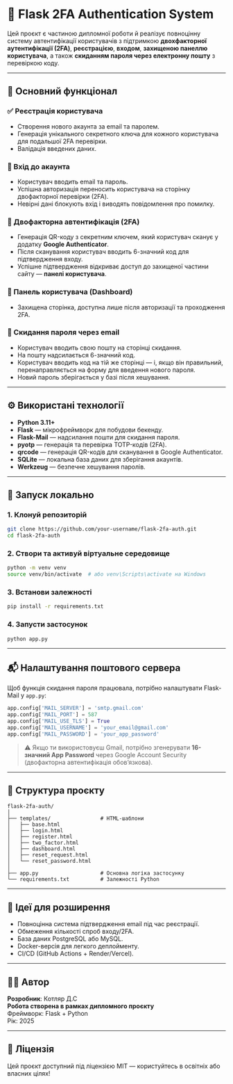 # 🔐 Flask 2FA Authentication System

Цей проєкт є частиною дипломної роботи й реалізує повноцінну систему автентифікації користувачів з підтримкою **двохфакторної аутентифікації (2FA)**, **реєстрацією**, **входом**, **захищеною панеллю користувача**, а також **скиданням пароля через електронну пошту** з перевіркою коду.

---

## 📌 Основний функціонал

### ✅ Реєстрація користувача
- Створення нового акаунта за email та паролем.
- Генерація унікального секретного ключа для кожного користувача для подальшої 2FA перевірки.
- Валідація введених даних.

### 🔐 Вхід до акаунта
- Користувач вводить email та пароль.
- Успішна авторизація переносить користувача на сторінку двофакторної перевірки (2FA).
- Невірні дані блокують вхід і виводять повідомлення про помилку.

### 📱 Двофакторна автентифікація (2FA)
- Генерація QR-коду з секретним ключем, який користувач сканує у додатку **Google Authenticator**.
- Після сканування користувач вводить 6-значний код для підтвердження входу.
- Успішне підтвердження відкриває доступ до захищеної частини сайту — **панелі користувача**.

### 🧾 Панель користувача (Dashboard)
- Захищена сторінка, доступна лише після авторизації та проходження 2FA.

### 🔁 Скидання пароля через email
- Користувач вводить свою пошту на сторінці скидання.
- На пошту надсилається 6-значний код.
- Користувач вводить код на тій же сторінці — і, якщо він правильний, перенаправляється на форму для введення нового пароля.
- Новий пароль зберігається у базі після хешування.

---

## ⚙️ Використані технології

- **Python 3.11+**
- **Flask** — мікрофреймворк для побудови бекенду.
- **Flask-Mail** — надсилання пошти для скидання пароля.
- **pyotp** — генерація та перевірка TOTP-кодів (2FA).
- **qrcode** — генерація QR-кодів для сканування в Google Authenticator.
- **SQLite** — локальна база даних для зберігання акаунтів.
- **Werkzeug** — безпечне хешування паролів.

---

## 🚀 Запуск локально

### 1. Клонуй репозиторій
```bash
git clone https://github.com/your-username/flask-2fa-auth.git
cd flask-2fa-auth
```

### 2. Створи та активуй віртуальне середовище
```bash
python -m venv venv
source venv/bin/activate  # або venv\Scripts\activate на Windows
```

### 3. Встанови залежності
```bash
pip install -r requirements.txt
```

### 4. Запусти застосунок
```bash
python app.py
```

---

## 📬 Налаштування поштового сервера

Щоб функція скидання пароля працювала, потрібно налаштувати Flask-Mail у `app.py`:
```python
app.config['MAIL_SERVER'] = 'smtp.gmail.com'
app.config['MAIL_PORT'] = 587
app.config['MAIL_USE_TLS'] = True
app.config['MAIL_USERNAME'] = 'your_email@gmail.com'
app.config['MAIL_PASSWORD'] = 'your_app_password'
```

> ⚠️ Якщо ти використовуєш Gmail, потрібно згенерувати **16-значний App Password** через Google Account Security (двофакторна автентифікація обов’язкова).

---

## 🧩 Структура проєкту

```
flask-2fa-auth/
│
├── templates/                # HTML-шаблони
│   ├── base.html
│   ├── login.html
│   ├── register.html
│   ├── two_factor.html
│   ├── dashboard.html
│   ├── reset_request.html
│   └── reset_password.html
│
├── app.py                    # Основна логіка застосунку
└── requirements.txt          # Залежності Python
```

---

## 🧠 Ідеї для розширення
- Повноцінна система підтвердження email під час реєстрації.
- Обмеження кількості спроб входу/2FA.
- База даних PostgreSQL або MySQL.
- Docker-версія для легкого деплойменту.
- CI/CD (GitHub Actions + Render/Vercel).

---

## 👨‍🎓 Автор

**Розробник**: Котляр Д.С  
**Робота створена в рамках дипломного проєкту**  
Фреймворк: Flask + Python  
Рік: 2025

---

## 📄 Ліцензія

Цей проєкт доступний під ліцензією MIT — користуйтесь в освітніх або власних цілях!